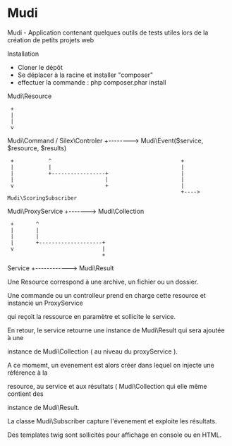 Mudi
====

Mudi - Application contenant quelques outils de tests utiles lors de la création de petits projets web

Installation 

* Cloner le dépôt
* Se déplacer à la racine et installer "composer"
* effectuer la commande : php composer.phar install 




Mudi\Resource

     +
     |
     |
     v

Mudi\Command / Silex\Controler  +-------->      Mudi\Event($service, $resource, $results)

     +           ^                                         +
     |           |                                         |
     |           +-----------------+                       |
     |                             |                       |
     v                             +                       |
                                                           +---->   Mudi\ScoringSubscriber
Mudi\ProxyService  +------->   Mudi\Collection

     +       ^
     |       |
     |       |
     |       +--------------------+
     v                            |
                                  +

 Service   +------------>    Mudi\Result





 Une Resource correspond à une archive, un fichier ou un dossier.

 Une commande ou un controlleur prend en charge cette resource et instancie un ProxyService

 qui reçoit la ressource en paramètre et sollicite le service.

 En retour, le service retourne une instance de Mudi\Result qui sera ajoutée à une

 instance de Mudi\Collection ( au niveau du proxyService ).

 A ce momemt, un evenement est alors créer dans lequel on injecte une référence à la

 resource, au service et aux résultats ( Mudi\Collection qui elle même contient des

 instance de Mudi\Result.


 La classe Mudi\Subscriber capture l'évenement et exploite les résultats.

 Des templates twig sont sollicités pour affichage en console ou en HTML.
